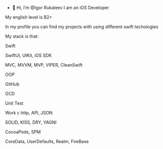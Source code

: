 - 👋 Hi, I’m @Igor Rukaleev
I am an iOS Developer


My english level is B2+


In my profile you can find my projects with using different swift techologies



My stack is that:


Swift


SwiftUI, UIKit, iOS SDK

MVC, MVVM, MVP, VIPER, CleanSwift


OOP 


GitHub


GCD

Unit Test


Work с http, API, JSON


SOLID, KISS, DRY, YAGNI

CocoaPods, SPM
 
CoreData, UserDefaults, Realm, FireBase
 

<!---
IgorJu/IgorJu is a ✨ special ✨ repository because its `README.md` (this file) appears on your GitHub profile.
You can click the Preview link to take a look at your changes.
--->
